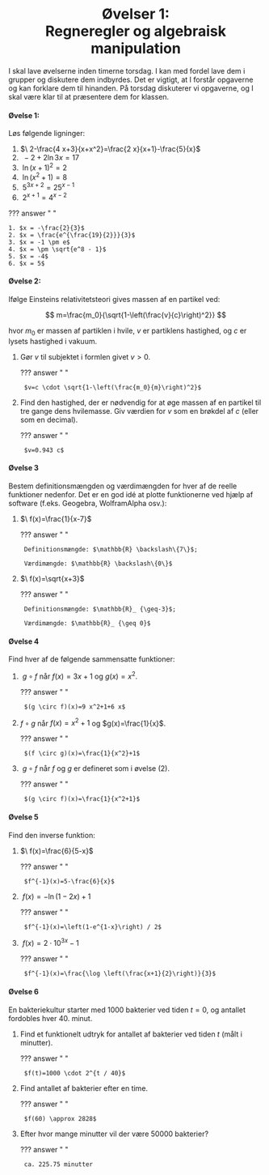 <h1 align="center">Øvelser 1:<br>Regneregler og algebraisk manipulation</h1>

I skal lave øvelserne inden timerne torsdag. I kan med fordel lave dem i grupper og diskutere dem indbyrdes. Det er vigtigt, at I forstår opgaverne og kan forklare dem til hinanden. På torsdag diskuterer vi opgaverne, og I skal være klar til at præsentere dem for klassen.

<style>
body[data-md-color-scheme] .md-content ol       { list-style-type: lower-alpha; }
body[data-md-color-scheme] .md-content ol li    { padding-left: 10px; }
</style>

#### Øvelse 1:

Løs følgende ligninger:

1. $\ 2-\frac{4 x+3}{x+x^2}=\frac{2 x}{x+1}-\frac{5}{x}$
2. $\ -2+2 \ln 3 x=17$
3. $\ \ln (x+1)^2=2$
4. $\ \ln \left(x^2+1\right)=8$
5. $\ 5^{3 x+2}=25^{x-1}$
6. $\ 2^{x+1}=4^{x-2}$

??? answer "&nbsp;"

    1. $x = -\frac{2}{3}$
    2. $x = \frac{e^{\frac{19}{2}}}{3}$
    3. $x = -1 \pm e$
    4. $x = \pm \sqrt{e^8 - 1}$
    5. $x = -4$
    6. $x = 5$

#### Øvelse 2:

Ifølge Einsteins relativitetsteori gives massen af en partikel ved:

$$
m=\frac{m_0}{\sqrt{1-\left(\frac{v}{c}\right)^2}}
$$

hvor
$m_0$ er massen af partiklen i hvile,
$v$ er partiklens hastighed, og
$c$ er lysets hastighed i vakuum.

1. Gør $v$ til subjektet i formlen givet $v>0$.

    ??? answer "&nbsp;"

        $v=c \cdot \sqrt{1-\left(\frac{m_0}{m}\right)^2}$

2. Find den hastighed, der er nødvendig for at øge massen af en partikel til tre gange dens hvilemasse. Giv værdien for $v$ som en brøkdel af $c$ (eller som en decimal).

    ??? answer "&nbsp;"

        $v=0.943 c$

#### Øvelse 3
Bestem definitionsmængden og værdimængden for hver af de reelle funktioner nedenfor. Det er en god idé at plotte funktionerne ved hjælp af software (f.eks. Geogebra, WolframAlpha osv.):

1. $\ f(x)=\frac{1}{x-7}$

    ??? answer "&nbsp;"

        Definitionsmængde: $\mathbb{R} \backslash\{7\}$;

        Værdimængde: $\mathbb{R} \backslash\{0\}$

2. $\ f(x)=\sqrt{x+3}$

    ??? answer "&nbsp;"

        Definitionsmængde: $\mathbb{R}_ {\geq-3}$;

        Værdimængde: $\mathbb{R}_ {\geq 0}$

#### Øvelse 4
Find hver af de følgende sammensatte funktioner:

1. $\ g \circ f$ når $f(x)=3 x+1$ og $g(x)=x^2$.

    ??? answer "&nbsp;"

        $(g \circ f)(x)=9 x^2+1+6 x$

2. $f \circ g$ når $f(x)=x^2+1$ og $g(x)=\frac{1}{x}$.

    ??? answer "&nbsp;"

        $(f \circ g)(x)=\frac{1}{x^2}+1$

3. $\ g \circ f$ når $f$ og $g$ er defineret som i øvelse (2).

    ??? answer "&nbsp;"

        $(g \circ f)(x)=\frac{1}{x^2+1}$

#### Øvelse 5
Find den inverse funktion:

1. $\ f(x)=\frac{6}{5-x}$

    ??? answer "&nbsp;"

        $f^{-1}(x)=5-\frac{6}{x}$

2. $\ f(x)=-\ln (1-2 x)+1$

    ??? answer "&nbsp;"

        $f^{-1}(x)=\left(1-e^{1-x}\right) / 2$

3. $\ f(x)=2 \cdot 10^{3 x}-1$

    ??? answer "&nbsp;"

        $f^{-1}(x)=\frac{\log \left(\frac{x+1}{2}\right)}{3}$

#### Øvelse 6

En bakteriekultur starter med 1000 bakterier ved tiden $t=0$, og antallet fordobles hver 40. minut.

1. Find et funktionelt udtryk for antallet af bakterier ved tiden $t$ (målt i minutter).

    ??? answer "&nbsp;"

        $f(t)=1000 \cdot 2^{t / 40}$

2. Find antallet af bakterier efter en time.

    ??? answer "&nbsp;"

        $f(60) \approx 2828$

3. Efter hvor mange minutter vil der være 50000 bakterier?

    ??? answer "&nbsp;"

        ca. 225.75 minutter
